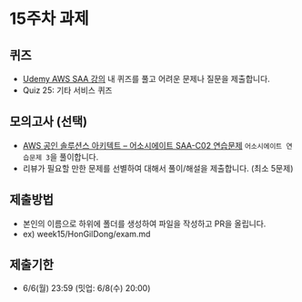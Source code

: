 # 15주차 과제
## 퀴즈
- [Udemy AWS SAA 강의](https://www.udemy.com/course/best-aws-certified-solutions-architect-associate/) 내 퀴즈를 풀고 어려운 문제나 질문을 제출합니다.
- Quiz 25: 기타 서비스 퀴즈
  
## 모의고사 (선택)
- [AWS 공인 솔루션스 아키텍트 – 어소시에이트 SAA-C02 연습문제](https://www.udemy.com/course/aws-saa-c02/) `어소시에이트 연습문제 3`을 풀이합니다.
- 리뷰가 필요할 만한 문제를 선별하여 대해서 풀이/해설을 제출합니다. (최소 5문제)

## 제출방법
- 본인의 이름으로 하위에 폴더를 생성하여 파일을 작성하고 PR을 올립니다.
- ex) week15/HonGilDong/exam.md

## 제출기한
- 6/6(월) 23:59 (밋업: 6/8(수) 20:00)
